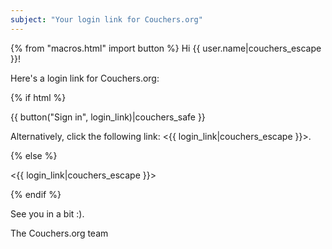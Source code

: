 ```yaml
---
subject: "Your login link for Couchers.org"
---
```


{% from "macros.html" import button %}
Hi {{ user.name|couchers_escape }}!

Here's a login link for Couchers.org:

{% if html %}

{{ button("Sign in", login_link)|couchers_safe }}

Alternatively, click the following link: <{{ login_link|couchers_escape }}>.

{% else %}

<{{ login_link|couchers_escape }}>

{% endif %}

See you in a bit :).

The Couchers.org team
